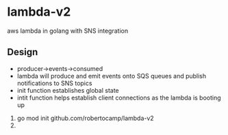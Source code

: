 # lambda-v2
aws lambda in golang with SNS integration

## Design
- producer->events->consumed
- lambda will produce and emit events onto SQS queues and publish notifications to SNS topics
- init function establishes global state
- intit function helps establish client connections as the lambda is booting up

1. go mod init github.com/robertocamp/lambda-v2
2. 